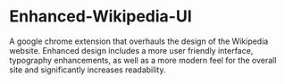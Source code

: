 Enhanced-Wikipedia-UI
=====================

A google chrome extension that overhauls the design of the Wikipedia website. Enhanced design includes a more user friendly interface, typography enhancements, as well as a more modern feel for the overall site and significantly increases readability.
